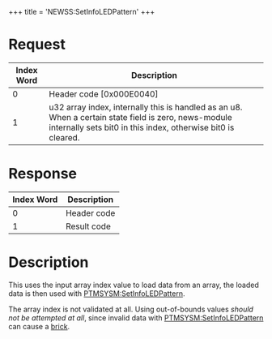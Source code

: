 +++
title = 'NEWSS:SetInfoLEDPattern'
+++

# Request

| Index Word | Description                                                                                                                                                          |
|------------|----------------------------------------------------------------------------------------------------------------------------------------------------------------------|
| 0          | Header code \[0x000E0040\]                                                                                                                                           |
| 1          | u32 array index, internally this is handled as an u8. When a certain state field is zero, news-module internally sets bit0 in this index, otherwise bit0 is cleared. |

# Response

| Index Word | Description |
|------------|-------------|
| 0          | Header code |
| 1          | Result code |

# Description

This uses the input array index value to load data from an array, the
loaded data is then used with
[PTMSYSM:SetInfoLEDPattern](PTMSYSM:SetInfoLEDPattern "wikilink").

The array index is not validated at all. Using out-of-bounds values
*should not be attempted at all*, since invalid data with
[PTMSYSM:SetInfoLEDPattern](PTMSYSM:SetInfoLEDPattern "wikilink") can
cause a [brick](MCU_Services "wikilink").
